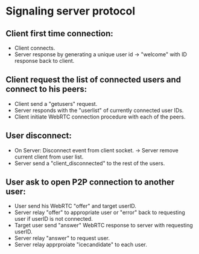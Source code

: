 # Signaling server protocol

## Client first time connection:

* Client connects.
* Server response by generating a unique user id -> "welcome" with ID response back to client.

## Client request the list of connected users and connect to his peers:

* Client send a "getusers" request.
* Server responds with the "userlist" of currently connected user IDs.
* Client initiate WebRTC connection procedure with each of the peers.

## User disconnect:

* On Server: Disconnect event from client socket. -> Server remove current client from user list.
* Server send a "client_disconnected" to the rest of the users.

## User ask to open P2P connection to another user:

* User send his WebRTC "offer" and target userID.
* Server relay "offer" to appropriate user or "error" back to requesting user if userID is not connected.
* Target user send "answer" WebRTC response to server with requesting userID.
* Server relay "answer" to request user.
* Server relay apprproiate "icecandidate" to each user.